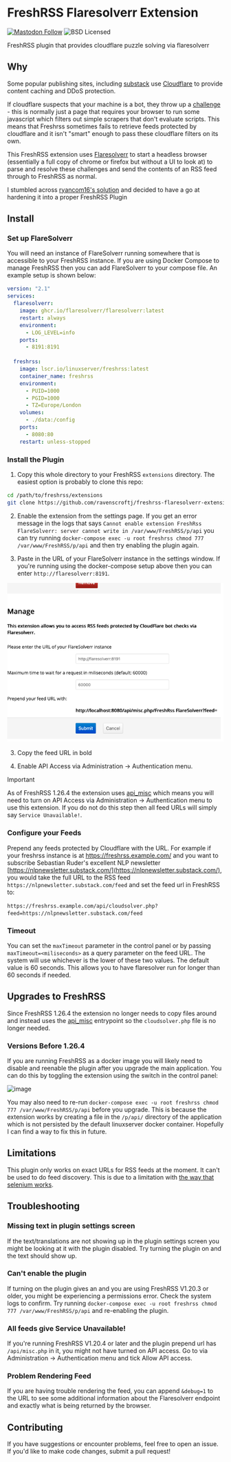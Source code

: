 # FreshRSS Flaresolverr Extension

[![Mastodon Follow](https://img.shields.io/mastodon/follow/114403382982592834?domain=social.lol&style=social)](https://social.lol/@jamesravey) ![BSD Licensed](https://img.shields.io/github/license/ravenscroftj/freshrss-flaresolverr-extension)

FreshRSS plugin that provides cloudflare puzzle solving via flaresolverr

## Why

Some popular publishing sites, including [substack](https://substack.com/) use [Cloudflare](https://www.cloudflare.com/) to provide content caching and DDoS protection.

If cloudflare suspects that your machine is a bot, they throw up a [challenge](https://developers.cloudflare.com/fundamentals/get-started/concepts/cloudflare-challenges/) - this is normally just a page that requires your browser to run some javascript which filters out simple scrapers that don't evaluate scripts. This means that Freshrss sometimes fails to retrieve feeds protected by cloudflare and it isn't "smart" enough to pass these cloudflare filters on its own.

This FreshRSS extension uses [Flaresolverr](https://github.com/FlareSolverr/FlareSolverr/) to start a headless browser (essentially a full copy of chrome or firefox but without a UI to look at) to parse and resolve these challenges and send the contents of an RSS feed through to FreshRSS as normal.

I stumbled across [ryancom16's solution](https://github.com/FreshRSS/FreshRSS/issues/4323) and decided to have a go at hardening it into a proper FreshRSS Plugin

## Install

### Set up FlareSolverr
You will need an instance of FlareSolverr running somewhere that is accessible to your FreshRSS instance. If you are using Docker Compose to manage FreshRSS then you can add FlareSolverr to your compose file. An example setup is shown below:

```yaml
version: "2.1"
services:
  flaresolverr:
    image: ghcr.io/flaresolverr/flaresolverr:latest
    restart: always
    environment:
      - LOG_LEVEL=info
    ports:
      - 8191:8191

  freshrss:
    image: lscr.io/linuxserver/freshrss:latest
    container_name: freshrss
    environment:
      - PUID=1000
      - PGID=1000
      - TZ=Europe/London
    volumes:
      - ./data:/config
    ports:
      - 8080:80
    restart: unless-stopped

```

### Install the Plugin

1. Copy this whole directory to your FreshRSS `extensions` directory. The easiest option is probably to clone this repo:

```bash
cd /path/to/freshrss/extensions
git clone https://github.com/ravenscroftj/freshrss-flaresolverr-extension.git
```

2. Enable the extension from the settings page.  If you get an error message in the logs that says `Cannot enable extension FreshRss FlareSolverr: server cannot write in /var/www/FreshRSS/p/api` you can try running `docker-compose exec -u root freshrss chmod 777 /var/www/FreshRSS/p/api` and then try enabling the plugin again.

2. Paste in the URL of your FlareSolverr instance in the settings window. If you're running using the docker-compose setup above then you can enter `http://flaresolverr:8191`. 

![screenshot of the settings window for the plugin](assets/config_screen.png)

3. Copy the feed URL in bold

4. Enable API Access via Administration -> Authentication menu.

> [!IMPORTANT] 
> As of FreshRSS 1.26.4 the extension uses [api_misc](https://freshrss.github.io/FreshRSS/en/developers/03_Backend/05_Extensions.html) which means you will need to turn on API Access via Administration -> Authentication menu to use this extension. If you do not do this step then all feed URLs will simply say `Service Unavailable!`.

### Configure your Feeds

Prepend any feeds protected by Cloudflare with the URL. For example if your freshrss instance is at https://freshrss.example.com/ and you want to subscribe Sebastian Ruder's excellent NLP newsletter [https://nlpnewsletter.substack.com/](https://nlpnewsletter.substack.com/), you would take the full URL to the RSS feed `https://nlpnewsletter.substack.com/feed` and set the feed url in FreshRSS to:

`https://freshrss.example.com/api/cloudsolver.php?feed=https://nlpnewsletter.substack.com/feed`

### Timeout

You can set the `maxTimeout` parameter in the control panel or by passing `maxTimeout=<miliseconds>` as a query parameter on the feed URL. The system will use whichever is the lower of these two values. The default value is 60 seconds. This allows you to have flaresolver run for longer than 60 seconds if needed.

## Upgrades to FreshRSS

Since FreshRSS 1.26.4 the extension no longer needs to copy files around and instead uses the [api_misc](https://freshrss.github.io/FreshRSS/en/developers/03_Backend/05_Extensions.html) entrypoint so the `cloudsolver.php` file is no longer needed.

### Versions Before 1.26.4

If you are running FreshRSS as a docker image you will likely need to disable and reenable the plugin after you upgrade the main application. You can do this by toggling the extension using the switch in the control panel:

![image](https://github.com/user-attachments/assets/604ea7b3-c89e-4ba6-b2fe-27e57acae27c)

You may also need to re-run  `docker-compose exec -u root freshrss chmod 777 /var/www/FreshRSS/p/api` before you upgrade. This is because the extension works by creating a file in the `/p/api/` directory of the application which is not persisted by the default linuxserver docker container. Hopefully I can find a way to fix this in future.

## Limitations

This plugin only works on exact URLs for RSS feeds at the moment. It can't be used to do feed discovery. This is due to a limitation with [the way that selenium works](https://github.com/FlareSolverr/FlareSolverr/blob/master/src/flaresolverr_service.py#L398).

## Troubleshooting

### Missing text in plugin settings screen

If the text/translations are not showing up in the plugin settings screen you might be looking at it with the plugin disabled. Try turning the plugin on and the text should show up.

### Can't enable the plugin

If turning on the plugin gives an and you are using FreshRSS V1.20.3 or older, you might be experiencing a permissions error. Check the system logs to confirm. Try running `docker-compose exec -u root freshrss chmod 777 /var/www/FreshRSS/p/api` and re-enabling the plugin.

### All feeds give Service Unavailable!

If you're running FreshRSS V1.20.4 or later and the plugin prepend url has `/api/misc.php` in it, you might not have turned on API access. Go to via Administration -> Authentication menu and tick Allow API access.

### Problem Rendering Feed

If you are having trouble rendering the feed, you can append `&debug=1` to the URL to see some additional information about the Flaresolverr endpoint and exactly what is being returned by the browser. 

## Contributing

If you have suggestions or encounter problems, feel free to open an issue. If you'd like to make code changes, submit a pull request!

